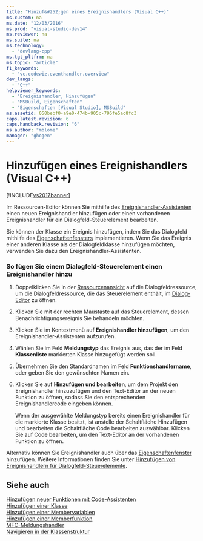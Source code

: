 ```yaml
---
title: "Hinzuf&#252;gen eines Ereignishandlers (Visual C++)"
ms.custom: na
ms.date: "12/03/2016"
ms.prod: "visual-studio-dev14"
ms.reviewer: na
ms.suite: na
ms.technology: 
  - "devlang-cpp"
ms.tgt_pltfrm: na
ms.topic: "article"
f1_keywords: 
  - "vc.codewiz.eventhandler.overview"
dev_langs: 
  - "C++"
helpviewer_keywords: 
  - "Ereignishandler, Hinzufügen"
  - "MSBuild, Eigenschaften"
  - "Eigenschaften [Visual Studio], MSBuild"
ms.assetid: 050bebf0-a9e0-474b-905c-796fe5ac8fc3
caps.latest.revision: 6
caps.handback.revision: "6"
ms.author: "mblome"
manager: "ghogen"
---
```

# Hinzuf&#252;gen eines Ereignishandlers (Visual C++)
[!INCLUDE[vs2017banner](../assembler/inline/includes/vs2017banner.md)]

Im Ressourcen\-Editor können Sie mithilfe des [Ereignishandler\-Assistenten](../ide/event-handler-wizard.md) einen neuen Ereignishandler hinzufügen oder einen vorhandenen Ereignishandler für ein Dialogfeld\-Steuerelement bearbeiten.  
  
 Sie können der Klasse ein Ereignis hinzufügen, indem Sie das Dialogfeld mithilfe des [Eigenschaftenfensters](../Topic/Properties%20Window.md) implementieren.  Wenn Sie das Ereignis einer anderen Klasse als der Dialogfeldklasse hinzufügen möchten, verwenden Sie dazu den Ereignishandler\-Assistenten.  
  
### So fügen Sie einem Dialogfeld\-Steuerelement einen Ereignishandler hinzu  
  
1.  Doppelklicken Sie in der [Ressourcenansicht](../windows/resource-view-window.md) auf die Dialogfeldressource, um die Dialogfeldressource, die das Steuerelement enthält, im [Dialog\-Editor](../mfc/dialog-editor.md) zu öffnen.  
  
2.  Klicken Sie mit der rechten Maustaste auf das Steuerelement, dessen Benachrichtigungsereignis Sie behandeln möchten.  
  
3.  Klicken Sie im Kontextmenü auf **Ereignishandler hinzufügen**, um den Ereignishandler\-Assistenten aufzurufen.  
  
4.  Wählen Sie im Feld **Meldungstyp** das Ereignis aus, das der im Feld **Klassenliste** markierten Klasse hinzugefügt werden soll.  
  
5.  Übernehmen Sie den Standardnamen im Feld **Funktionshandlername**, oder geben Sie den gewünschten Namen ein.  
  
6.  Klicken Sie auf **Hinzufügen und bearbeiten**, um dem Projekt den Ereignishandler hinzuzufügen und den Text\-Editor an der neuen Funktion zu öffnen, sodass Sie den entsprechenden Ereignishandlercode eingeben können.  
  
     Wenn der ausgewählte Meldungstyp bereits einen Ereignishandler für die markierte Klasse besitzt, ist anstelle der Schaltfläche Hinzufügen und bearbeiten die Schaltfläche Code bearbeiten auswählbar.  Klicken Sie auf Code bearbeiten, um den Text\-Editor an der vorhandenen Funktion zu öffnen.  
  
 Alternativ können Sie Ereignishandler auch über das [Eigenschaftenfenster](../Topic/Properties%20Window.md) hinzufügen.  Weitere Informationen finden Sie unter [Hinzufügen von Ereignishandlern für Dialogfeld\-Steuerelemente](../mfc/adding-event-handlers-for-dialog-box-controls.md).  
  
## Siehe auch  
 [Hinzufügen neuer Funktionen mit Code\-Assistenten](../ide/adding-functionality-with-code-wizards-cpp.md)   
 [Hinzufügen einer Klasse](../ide/adding-a-class-visual-cpp.md)   
 [Hinzufügen einer Membervariablen](../ide/adding-a-member-variable-visual-cpp.md)   
 [Hinzufügen einer Memberfunktion](../ide/adding-a-member-function-visual-cpp.md)   
 [MFC\-Meldungshandler](../mfc/reference/adding-an-mfc-message-handler.md)   
 [Navigieren in der Klassenstruktur](../ide/navigating-the-class-structure-visual-cpp.md)